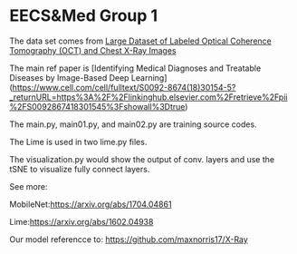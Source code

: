# EECS&Med Group 1

The data set comes from [Large Dataset of Labeled Optical Coherence Tomography (OCT) and Chest X-Ray Images](https://data.mendeley.com/datasets/rscbjbr9sj/3?fbclid=IwAR2-zVkhGrlEklqZv_gp05hp-vAJCi31BR0Ux8Zbus1Q_lrCXtwuNq-zRDg)

The main ref paper is [Identifying Medical Diagnoses and Treatable Diseases by Image-Based Deep Learning]
(https://www.cell.com/cell/fulltext/S0092-8674(18)30154-5?_returnURL=https%3A%2F%2Flinkinghub.elsevier.com%2Fretrieve%2Fpii%2FS0092867418301545%3Fshowall%3Dtrue)

The main.py, main01.py, and main02.py are training source codes.

The Lime is used in two lime.py files.

The visualization.py would show the output of conv. layers and use the tSNE to visualize fully connect layers.

See more:

MobileNet:https://arxiv.org/abs/1704.04861

Lime:https://arxiv.org/abs/1602.04938

Our model referencce to: https://github.com/maxnorris17/X-Ray


